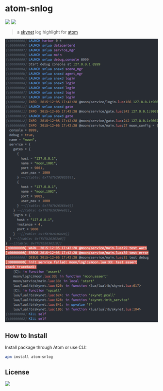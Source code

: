 atom-snlog
==========

[![](https://img.shields.io/apm/v/atom-snlog.svg?style=flat-square)](https://atom.io/packages/atom-snlog)
[![](https://img.shields.io/apm/dm/atom-snlog.svg?style=flat-square)](https://atom.io/packages/atom-snlog)

> a [skynet](https://github.com/cloudwu/skynet) log highlight for [atom](https://atom.io/)

![](https://raw.githubusercontent.com/m2q1n9/atom-snlog/master/test.png)

How to Install
--------------

Install package through Atom or use CLI:

```bash
apm install atom-snlog
```

License
-------

[![](https://img.shields.io/apm/l/atom-snlog.svg?style=flat-square)](https://atom.io/packages/atom-snlog)
